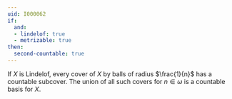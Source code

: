 ```yaml
---
uid: I000062
if:
  and:
  - lindelof: true
  - metrizable: true
then:
  second-countable: true
---
```

If $X$ is Lindelof, every cover of $X$ by balls of radius $\frac{1}{n}$ has a countable subcover. The union of all such covers for $n \in \omega$ is a countable basis for $X$.

